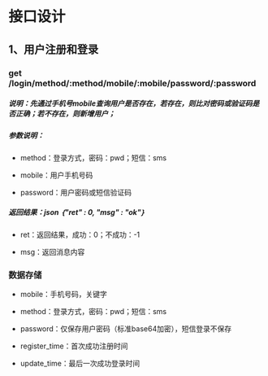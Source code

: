 # 接口设计

## 1、用户注册和登录

### get /login/method/:method/mobile/:mobile/password/:password

##### 说明：先通过手机号mobile查询用户是否存在，若存在，则比对密码或验证码是否正确；若不存在，则新增用户；

##### 参数说明：

* method：登录方式，密码：pwd；短信：sms

* mobile：用户手机号码

* password：用户密码或短信验证码

##### 返回结果：json ｛"ret" : 0, "msg" : "ok"｝

* ret：返回结果，成功：0；不成功：-1

* msg：返回消息内容

### 数据存储

* mobile：手机号码，关键字

* method：登录方式，密码：pwd；短信：sms

* password：仅保存用户密码（标准base64加密），短信登录不保存

* register_time：首次成功注册时间

* update_time：最后一次成功登录时间
